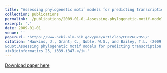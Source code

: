 ```yaml
---
title: "Assessing phylogenetic motif models for predicting transcription factor binding sites"
collection: publications
permalink:  /publications/2009-01-01-Assessing-phylogenetic-motif-models 
excerpt: '.'
date: 2009-01-01
venue: ''
paperurl: 'https://www.ncbi.nlm.nih.gov/pmc/articles/PMC2687955/'
citation: 'Hawkins, J., Grant; C., Noble, W.S., and Bailey, T.L. (2009).
&quot;Assessing phylogenetic motif models for predicting transcription factor binding sites.&quot; 
<i>Bioinformatics 25, i339-i347.</i>.'
---
```


[Download paper here](https://www.ncbi.nlm.nih.gov/pmc/articles/PMC2687955/)


